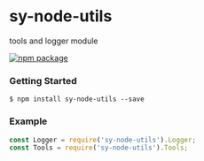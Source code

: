 # sy-node-utils
tools and logger module

[![npm package](https://nodei.co/npm/sy-node-utils.png?downloads=true&downloadRank=true&stars=true)](https://nodei.co/npm/sy-node-utils/)


### Getting Started
```shell
$ npm install sy-node-utils --save
```


### Example

```javascript
const Logger = require('sy-node-utils').Logger;
const Tools = require('sy-node-utils').Tools;
```
